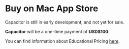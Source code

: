 # Buy on Mac App Store

Capacitor is still in early development, and not yet for sale.

<!--
> [:icon-desktop-download: **Buy on the Mac App Store**](https://apps.apple.com/us/app/recall-toolbox/id6448816971)
-->

**Capacitor** will be a one-time payment of **USD$100**.

You can find information about Educational Pricing [here](/educational/).